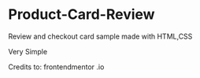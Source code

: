 # Product-Card-Review
Review and checkout card sample made with HTML,CSS


Very Simple 

Credits to: frontendmentor .io

